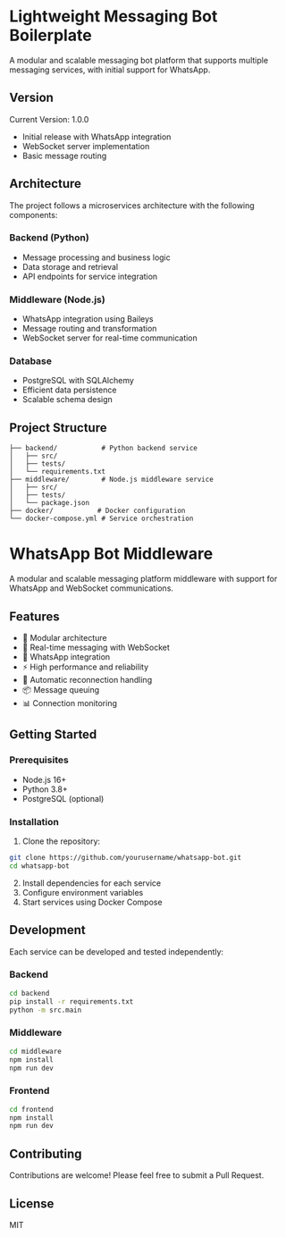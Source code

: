 # Lightweight Messaging Bot Boilerplate

A modular and scalable messaging bot platform that supports multiple messaging services, with initial support for WhatsApp.

## Version
Current Version: 1.0.0
- Initial release with WhatsApp integration
- WebSocket server implementation
- Basic message routing

## Architecture

The project follows a microservices architecture with the following components:

### Backend (Python)
- Message processing and business logic
- Data storage and retrieval
- API endpoints for service integration

### Middleware (Node.js)
- WhatsApp integration using Baileys
- Message routing and transformation
- WebSocket server for real-time communication

### Database
- PostgreSQL with SQLAlchemy
- Efficient data persistence
- Scalable schema design

## Project Structure

```
├── backend/           # Python backend service
│   ├── src/
│   ├── tests/
│   └── requirements.txt
├── middleware/        # Node.js middleware service
│   ├── src/
│   ├── tests/
│   └── package.json
├── docker/           # Docker configuration
└── docker-compose.yml # Service orchestration
```

# WhatsApp Bot Middleware

A modular and scalable messaging platform middleware with support for WhatsApp and WebSocket communications.

## Features

- 🚀 Modular architecture
- 💬 Real-time messaging with WebSocket
- 📱 WhatsApp integration
- ⚡ High performance and reliability
- 🔄 Automatic reconnection handling
- 📦 Message queuing
- 📊 Connection monitoring

## Getting Started

### Prerequisites

- Node.js 16+
- Python 3.8+
- PostgreSQL (optional)

### Installation

1. Clone the repository:
```bash
git clone https://github.com/yourusername/whatsapp-bot.git
cd whatsapp-bot
```
2. Install dependencies for each service
3. Configure environment variables
4. Start services using Docker Compose

## Development

Each service can be developed and tested independently:

### Backend
```bash
cd backend
pip install -r requirements.txt
python -m src.main
```

### Middleware
```bash
cd middleware
npm install
npm run dev
```

### Frontend
```bash
cd frontend
npm install
npm run dev
```

## Contributing

Contributions are welcome! Please feel free to submit a Pull Request.

## License

MIT